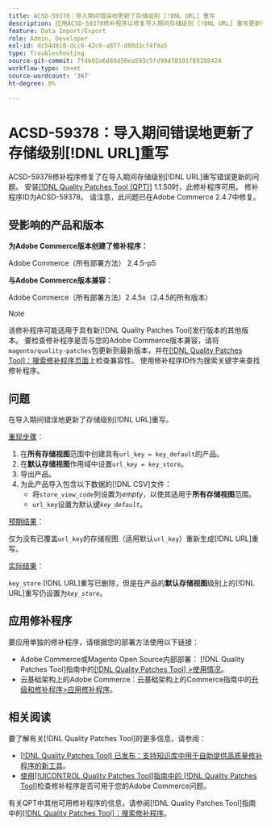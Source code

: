 ```yaml
---
title: ACSD-59378：导入期间错误地更新了存储级别 [!DNL URL] 重写
description: 应用ACSD-59378修补程序以修复导入期间存储级别 [!DNL URL] 重写更新不正确的Adobe Commerce问题。
feature: Data Import/Export
role: Admin, Developer
exl-id: dc54d810-dcc6-42c6-a877-d00d3cf4f9a5
type: Troubleshooting
source-git-commit: 7fdb02a6d89d50ea593c5fd99d78101f89198424
workflow-type: tm+mt
source-wordcount: '367'
ht-degree: 0%

---
```


# ACSD-59378：导入期间错误地更新了存储级别[!DNL URL]重写

ACSD-59378修补程序修复了在导入期间存储级别[!DNL URL]重写错误更新的问题。 安装[[!DNL Quality Patches Tool (QPT)]](https://experienceleague.adobe.com/zh-hans/docs/commerce-operations/tools/quality-patches-tool/quality-patches-tool-to-self-serve-quality-patches) 1.1.50时，此修补程序可用。 修补程序ID为ACSD-59378。 请注意，此问题已在Adobe Commerce 2.4.7中修复。

## 受影响的产品和版本

**为Adobe Commerce版本创建了修补程序：**

Adobe Commerce（所有部署方法） 2.4.5-p5

**与Adobe Commerce版本兼容：**

Adobe Commerce（所有部署方法）2.4.5x（2.4.5的所有版本）

>[!NOTE]
>
>该修补程序可能适用于具有新[!DNL Quality Patches Tool]发行版本的其他版本。 要检查修补程序是否与您的Adobe Commerce版本兼容，请将`magento/quality-patches`包更新到最新版本，并在[[!DNL Quality Patches Tool]：搜索修补程序页面](https://experienceleague.adobe.com/tools/commerce-quality-patches/index.html?lang=zh-Hans)上检查兼容性。 使用修补程序ID作为搜索关键字来查找修补程序。

## 问题

在导入期间错误地更新了存储级别[!DNL URL]重写。

<u>重现步骤</u>：

1. 在&#x200B;**所有存储视图**&#x200B;范围中创建具有`url_key = key_default`的产品。
1. 在&#x200B;**默认存储视图**&#x200B;作用域中设置`url_key = key_store`。
1. 导出产品。
1. 为此产品导入包含以下数据的[!DNL CSV]文件：
   * 将`store_view_code`列设置为&#x200B;*empty*，以使其适用于&#x200B;**所有存储视图**&#x200B;范围。
   * `url_key`设置为默认键&#x200B;*`key_default`*。

<u>预期结果</u>：

仅为没有已覆盖`url_key`的存储视图（适用默认`url_key`）重新生成[!DNL URL]重写。

<u>实际结果</u>：

`key_store` [!DNL URL]重写已删除，但是在产品的&#x200B;**默认存储视图**&#x200B;级别上的[!DNL URL]重写仍设置为&#x200B;*`key_store`*。

## 应用修补程序

要应用单独的修补程序，请根据您的部署方法使用以下链接：

* Adobe Commerce或Magento Open Source内部部署： [!DNL Quality Patches Tool]指南中的[[!DNL Quality Patches Tool] >使用情况](/help/tools/quality-patches-tool/usage.md)。
* 云基础架构上的Adobe Commerce：云基础架构上的Commerce指南中的[升级和修补程序>应用修补程序](https://experienceleague.adobe.com/docs/commerce-cloud-service/user-guide/develop/upgrade/apply-patches.html?lang=zh-Hans)。

## 相关阅读

要了解有关[!DNL Quality Patches Tool]的更多信息，请参阅：

* [[!DNL Quality Patches Tool] 已发布：支持知识库中用于自助提供高质量修补程序的新工具](https://experienceleague.adobe.com/zh-hans/docs/commerce-operations/tools/quality-patches-tool/quality-patches-tool-to-self-serve-quality-patches)。
* [使用[!UICONTROL Quality Patches Tool]指南中的 [!DNL Quality Patches Tool]](/help/tools/quality-patches-tool/patches-available-in-qpt/check-patch-for-magento-issue-with-magento-quality-patches.md)检查修补程序是否可用于您的Adobe Commerce问题。


有关QPT中其他可用修补程序的信息，请参阅[!DNL Quality Patches Tool]指南中的[[!DNL Quality Patches Tool]：搜索修补程序](https://experienceleague.adobe.com/tools/commerce-quality-patches/index.html?lang=zh-Hans)。
